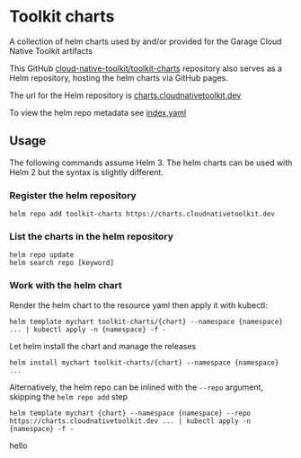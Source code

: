 # Toolkit charts

A collection of helm charts used by and/or provided for the Garage Cloud Native Toolkit artifacts

This GitHub [cloud-native-toolkit/toolkit-charts](https://github.com/cloud-native-toolkit/toolkit-charts) repository also serves as a Helm repository, hosting the helm charts via GitHub pages.

The url for the Helm repository is [charts.cloudnativetoolkit.dev](https://charts.cloudnativetoolkit.dev)

To view the helm repo metadata see [index.yaml](https://charts.cloudnativetoolkit.devindex.yaml)

## Usage

The following commands assume Helm 3. The helm charts can be used with Helm 2 but the syntax is slightly different.

### Register the helm repository

```
helm repo add toolkit-charts https://charts.cloudnativetoolkit.dev
```

### List the charts in the helm repository

```
helm repo update
helm search repo [keyword]
```

### Work with the helm chart

Render the helm chart to the resource yaml then apply it with kubectl:

```
helm template mychart toolkit-charts/{chart} --namespace {namespace} ... | kubectl apply -n {namespace} -f -
```

Let helm install the chart and manage the releases

```
helm install mychart toolkit-charts/{chart} --namespace {namespace} ...
```

Alternatively, the helm repo can be inlined with the `--repo` argument, skipping the `helm repo add` step

```
helm template mychart {chart} --namespace {namespace} --repo https://charts.cloudnativetoolkit.dev ... | kubectl apply -n {namespace} -f -
```
hello
